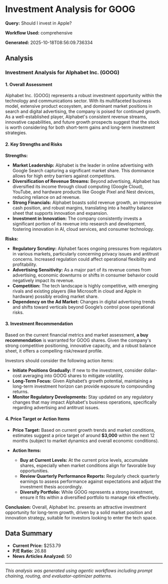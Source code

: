 # Investment Analysis for GOOG

**Query:** Should I invest in Apple?

**Workflow Used:** comprehensive

**Generated:** 2025-10-18T08:56:09.736334

## Analysis

### Investment Analysis for Alphabet Inc. (GOOG)

#### 1. Overall Assessment
Alphabet Inc. (GOOG) represents a robust investment opportunity within the technology and communications sector. With its multifaceted business model, extensive product ecosystem, and dominant market positions in search and digital advertising, the company is poised for continued growth. As a well-established player, Alphabet's consistent revenue streams, innovative capabilities, and future growth prospects suggest that the stock is worth considering for both short-term gains and long-term investment strategies.

#### 2. Key Strengths and Risks

**Strengths:**
- **Market Leadership:** Alphabet is the leader in online advertising with Google Search capturing a significant market share. This dominance allows for high entry barriers against competitors.
- **Diversification of Revenue Streams:** Beyond advertising, Alphabet has diversified its income through cloud computing (Google Cloud), YouTube, and hardware products like Google Pixel and Nest devices, reducing reliance on ad revenue.
- **Strong Financials:** Alphabet boasts solid revenue growth, an impressive cash position, and robust margins, translating into a healthy balance sheet that supports innovation and expansion.
- **Investment in Innovation:** The company consistently invests a significant portion of its revenue into research and development, fostering innovation in AI, cloud services, and consumer technology.

**Risks:**
- **Regulatory Scrutiny:** Alphabet faces ongoing pressures from regulators in various markets, particularly concerning privacy issues and antitrust concerns. Increased regulation could affect operational flexibility and profitability.
- **Advertising Sensitivity:** As a major part of its revenue comes from advertising, economic downturns or shifts in consumer behavior could negatively impact its revenue.
- **Competition:** The tech landscape is highly competitive, with emerging rivals and existing players (like Microsoft in cloud and Apple in hardware) possibly eroding market share.
- **Dependency on the Ad Market:** Changes in digital advertising trends and shifts toward verticals beyond Google’s control pose operational risks.

#### 3. Investment Recommendation
Based on the current financial metrics and market assessment, **a buy recommendation** is warranted for GOOG shares. Given the company's strong competitive positioning, innovative capacity, and a robust balance sheet, it offers a compelling risk/reward profile.

Investors should consider the following action items:
- **Initiate Positions Gradually:** If new to the investment, consider dollar-cost averaging into GOOG shares to mitigate volatility.
- **Long-Term Focus:** Given Alphabet’s growth potential, maintaining a long-term investment horizon can provide exposure to compounding returns.
- **Monitor Regulatory Developments:** Stay updated on any regulatory changes that may impact Alphabet's business operations, specifically regarding advertising and antitrust issues.

#### 4. Price Target or Action Items
- **Price Target:** Based on current growth trends and market conditions, estimates suggest a price target of around **$3,000** within the next 12 months (subject to market dynamics and overall economic conditions).
  
- **Action Items:**
    - **Buy at Current Levels:** At the current price levels, accumulate shares, especially when market conditions align for favorable buy opportunities.
    - **Review Quarterly Performance Reports:** Regularly check quarterly earnings to assess performance against expectations and adjust the investment thesis accordingly.
    - **Diversify Portfolio:** While GOOG represents a strong investment, ensure it fits within a diversified portfolio to manage risk effectively.

**Conclusion:** Overall, Alphabet Inc. presents an attractive investment opportunity for long-term growth, driven by a solid market position and innovation strategy, suitable for investors looking to enter the tech space.

## Data Summary

- **Current Price:** $253.79
- **P/E Ratio:** 26.88
- **News Articles Analyzed:** 50

---

*This analysis was generated using agentic workflows including prompt chaining, routing, and evaluator-optimizer patterns.*
